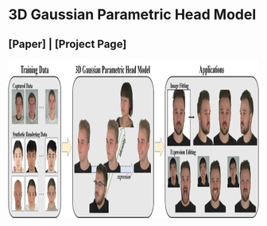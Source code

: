 # 3D Gaussian Parametric Head Model
## [Paper] | [Project Page]
<img src="imgs/teaser.jpg" width="840" height="320"/> 
